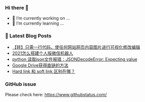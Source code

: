### Hi there 👋

- 🔭 I’m currently working on ...
- 🌱 I’m currently learning ...
<!--
- 👯 I’m looking to collaborate on ...
- 🤔 I’m looking for help with ...
- 💬 Ask me about ...
- 📫 How to reach me: ...
- 😄 Pronouns: ...
- ⚡ Fun fact: ...
-->
### 📕 Latest Blog Posts

<!-- BLOG-POST-LIST:START -->
- [【转】只需一行代码，使任何网站网页内容图片进行可视化修改编辑](http://www.edu-ing.cn/?p=3554)
- [2021怎么搭建个人版微信机器人](http://www.edu-ing.cn/?p=3518)
- [python 读取json文件报错：JSONDecodeError: Expecting value](http://www.edu-ing.cn/?p=3530)
- [Google Drive获得直链的方法](http://www.edu-ing.cn/?p=3492)
- [Hard link 和 soft link 区别在哪？](http://www.edu-ing.cn/?p=3478)
<!-- BLOG-POST-LIST:END -->

### GitHub issue
Please check here: https://www.githubstatus.com/
